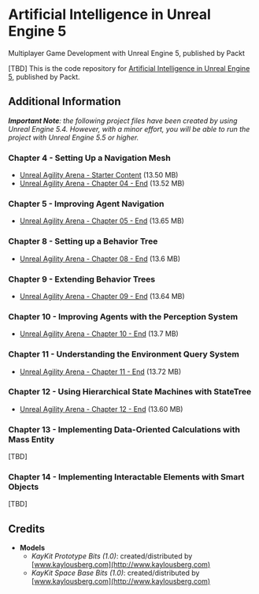 # Artificial Intelligence in Unreal Engine 5
Multiplayer Game Development with Unreal Engine 5, published by Packt

[TBD] This is the code repository for [Artificial Intelligence in Unreal Engine 5](), published by Packt.

## Additional Information

_**Important Note**: the following project files have been created by using Unreal Engine 5.4. However, with a minor effort, you will be able to run the project with Unreal Engine 5.5 or higher._

### Chapter 4 - Setting Up a Navigation Mesh

* [Unreal Agility Arena - Starter Content](https://github.com/PacktPublishing/Artificial-Intelligence-in-Unreal-Engine-5/releases/download/starter-content/unrealagilityarena-starter-content.zip) (13.50 MB)
* [Unreal Agility Arena - Chapter 04 - End](https://github.com/PacktPublishing/Artificial-Intelligence-in-Unreal-Engine-5/releases/download/uaa-chapter04-end/unrealagilityarena-chapter-04-end.zip) (13.52 MB)

### Chapter 5 - Improving Agent Navigation

* [Unreal Agility Arena - Chapter 05 - End](https://github.com/PacktPublishing/Artificial-Intelligence-in-Unreal-Engine-5/releases/download/uaa-chapter05-end/unrealagilityarena-chapter-05-end.zip) (13.65 MB)

### Chapter 8 - Setting up a Behavior Tree

* [Unreal Agility Arena - Chapter 08 - End](https://github.com/PacktPublishing/Artificial-Intelligence-in-Unreal-Engine-5/releases/download/uaa-chapter08-end/unrealagilityarena-chapter-08-end.zip) (13.6 MB)

### Chapter 9 - Extending Behavior Trees

* [Unreal Agility Arena - Chapter 09 - End](https://github.com/PacktPublishing/Artificial-Intelligence-in-Unreal-Engine-5/releases/download/uaa-chapter09-end/unrealagilityarena-chapter-09-end.zip) (13.64 MB)

### Chapter 10 - Improving Agents with the Perception System

* [Unreal Agility Arena - Chapter 10 - End](https://github.com/PacktPublishing/Artificial-Intelligence-in-Unreal-Engine-5/releases/download/uaa-chapter10-end/unrealagilityarena-chapter-10-end.zip) (13.7 MB)

### Chapter 11 - Understanding the Environment Query System

* [Unreal Agility Arena - Chapter 11 - End](https://github.com/PacktPublishing/Artificial-Intelligence-in-Unreal-Engine-5/releases/download/uaa-chapter11-end/unrealagilityarena-chapter-11-end.zip) (13.72 MB)

### Chapter 12 - Using Hierarchical State Machines with StateTree

* [Unreal Agility Arena - Chapter 12 - End](https://github.com/PacktPublishing/Artificial-Intelligence-in-Unreal-Engine-5/releases/download/uaa-chapter-12-end/unrealagilityarena-chapter-12-end.zip) (13.60 MB)

### Chapter 13 - Implementing Data-Oriented Calculations with Mass Entity

[TBD]

### Chapter 14 - Implementing Interactable Elements with Smart Objects

[TBD]

## Credits

* **Models**
   * _KayKit Prototype Bits (1.0)_: created/distributed by [www.kaylousberg.com](http://www.kaylousberg.com)
   * _KayKit Space Base Bits (1.0)_: created/distributed by [www.kaylousberg.com](http://www.kaylousberg.com)
